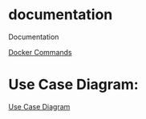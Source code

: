 # documentation
Documentation

[Docker Commands](README_DOCKER.md)

# Use Case Diagram:
[Use Case Diagram](yantraCloudAppUseCaseDiagram-UseCase.png)
